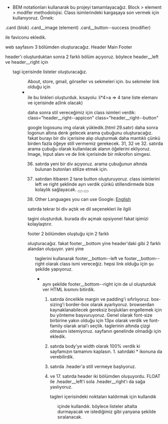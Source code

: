 - BEM notationları kullanarak bu projeyi tamamlayacağız.
Block > element > modifer methodolojisi. Class isimlerindeki kargaşaya son vermek için kullanıyoruz. Örnek:

.card (blok)
.card__image (element)
.card__button--success (modifier)

<!-- --------------------- HTML -------------------------  -->
<link rel="shortcut icon" href="./images/gfavicon.png" type="image/x-icon"> ile faviconu ekledik.

web sayfasını 3 bölümden oluşturacağız. 
Header
Main
Footer

<!-- ----- Header ---- -->
header'ı oluşturduktan sonra 2 farklı bölüm açıyoruz. böylece header__left ve header__right için <ul> tagi içerisinde listeler oluşturacağız. 
<ul class="header__left">
<ul class="header__right">
About, store, gmail, görseller vs sekmeleri için. bu sekmeler link olduğu için

<li><a href=""></a></li> ile bu linkleri oluşturduk.
kısayolu: li*4>a   => 4 tane liste elemanı ve içerisinde a(link olacak)

daha sonra stil vereceğimiz için class isimleri verdik:
class="header__right--appicon"
class="header__right--button"

<!-- ----- Main ----- -->
google logosunu img olarak yükledik.(html 29.satır)
daha sonra logonun altına denk gelecek arama çubuğunu oluşturacağız. fakat burayı bir div içerisine alıp oluşturmak daha mantıklı çünkü birden fazla öğeye still vermemiz gerekecek.
31, 32 ve 32. satırda arama çubuğu olarak kullanılacak alanın öğelerini ekliyoruz. Image, Input alanı ve de link içerisinde bir mikrofon simgesi.

36. satırda yeni bir div açıyoruz. arama çubuğunun altında bulunan butonları stilize etmek için.

37. satırdan itibaren 2 tane button oluşturuyoruz. class isimlerini left ve right şeklinde ayrı verdik çünkü stillendirmede bize kolaylık sağlayacak.
<button class="main__--left"></button>
<button class="main__--right"></button>

41. <p class="main__language">Other Languages you can use Google: <a href="#">English</a></p>
satırda tekrar bi div açtık ve dil seçenekleri ile ilgili <p> tagini oluşturduk. burada div açmak opsiyonel fakat işimizi kolaylaştırır.

<!-- ----- Footer ----- -->
footer 2 bölümden oluştuğu için 2 farklı <div> oluşturacağız.
fakat footer__bottom yine header'daki gibi 2 farklı alandan oluşuyor. yani yine <ul> taglerini kullanarak footer__bottom--left ve footer__bottom--right olarak class ismi vereceğiz. hepsi link olduğu için şu şekilde yapıyoruz.

<div class="footer__bottom">
            <ul class="footer__bottom--left">
                <li><a href=""></a></li>
aynı şekilde footer__bottom--right için de ul oluşturduk ver HTML kısmını bitirdik.

<!-- ----------------------------------------- CSS --------------------------------------------- -->

1. satırda öncelikle margin ve padding'i sıfırlıyoruz. box-sizing'i border-box olarak ayarlıyoruz. browserdan kaynaklanabilecek gereksiz boşlukları engellemek için bu yönteme başvuruyoruz. Genel olarak font-size birbirine yakın olduğu için 13px olarak verdik ve font-family olarak arial'ı seçtik. <a> taglerinin altında çizgi olmasını istemiyoruz. sayfanın genelinde olmadığı için <!-- text-decoration: none; --> ekledik.

9. satırda body'ye width olarak 100% verdik ki sayfamızın tamamını kaplasın. 1. satırdaki * ikonuna da verebilirdik.

12. satırda .header'a still vermeye başlıyoruz.
15. ve 17. satırda header iki bölümden oluşuyordu. FLOAT ile .header__left'i sola .header__right'ı da sağa yaslıyoruz.

<ul> tagleri içerisindeki noktaları kaldırmak için <!-- list-style-type: none;  --> kullandık
<ul li> içinde <!-- display: inline-block; --> kullandık. böylece listeler altalta durmayacak ve istediğimiz gibi yanyana şekilde sıralanacak.
